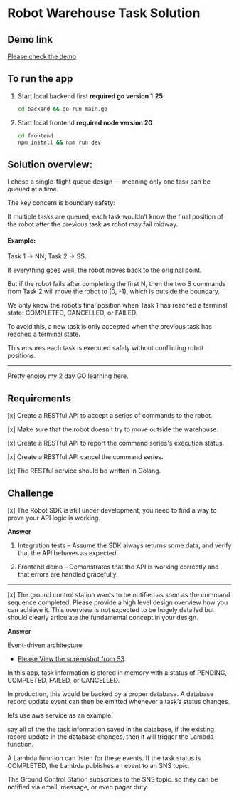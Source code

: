 # Robot Warehouse Task Solution

## Demo link

[Please check the demo](https://dronedeploy-challenge.s3.ap-southeast-2.amazonaws.com/demo.mov)

## To run the app

1. Start local backend first
   **required go version 1.25**
   ```sh
   cd backend && go run main.go
   ```
2. Start local frontend
   **required node version 20**
   ```sh
   cd frontend
   npm install && npm run dev
   ```

## Solution overview:

I chose a single-flight queue design — meaning only one task can be queued at a time.

The key concern is boundary safety:

If multiple tasks are queued, each task wouldn’t know the final position of the robot after the previous task as robot may fail midway.

#### Example:

Task 1 → NN, Task 2 → SS.

If everything goes well, the robot moves back to the original point.

But if the robot fails after completing the first N, then the two S commands from Task 2 will move the robot to (0, -1), which is outside the boundary.

We only know the robot’s final position when Task 1 has reached a terminal state: COMPLETED, CANCELLED, or FAILED.

To avoid this, a new task is only accepted when the previous task has reached a terminal state.

This ensures each task is executed safely without conflicting robot positions.

---

Pretty enojoy my 2 day GO learning here.

## Requirements

[x] Create a RESTful API to accept a series of commands to the robot.

[x] Make sure that the robot doesn't try to move outside the warehouse.

[x] Create a RESTful API to report the command series's execution status.

[x] Create a RESTful API cancel the command series.

[x] The RESTful service should be written in Golang.

## Challenge

[x] The Robot SDK is still under development, you need to find a way to prove your API logic is working.

**Answer**

1. Integration tests – Assume the SDK always returns some data, and verify that the API behaves as expected.

2. Frontend demo – Demonstrates that the API is working correctly and that errors are handled gracefully.

---

[x] The ground control station wants to be notified as soon as the command sequence completed. Please provide a high level design overview how you can achieve it. This overview is not expected to be hugely detailed but should clearly articulate the fundamental concept in your design.

**Answer**

Event-driven architecture

- [Please View the screenshot from S3](https://dronedeploy-challenge.s3.ap-southeast-2.amazonaws.com/notification-architecture.png).

In this app, task information is stored in memory with a status of PENDING, COMPLETED, FAILED, or CANCELLED.

In production, this would be backed by a proper database. A database record update event can then be emitted whenever a task’s status changes.

lets use aws service as an example.

say all of the the task information saved in the database, if the existing record update in the database changes, then it will trigger the
Lambda function.

A Lambda function can listen for these events.
If the task status is COMPLETED, the Lambda publishes an event to an SNS topic.

The Ground Control Station subscribes to the SNS topic. so they can be notified via email, message, or even pager duty.
